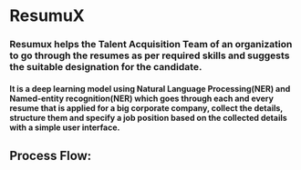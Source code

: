 # ResumuX

### Resumux helps the Talent Acquisition Team of an organization to go through the resumes as per required skills and suggests the suitable designation for the candidate.

#### It is a deep learning model using Natural Language Processing(NER) and Named-entity recognition(NER) which goes through each and every resume that is applied for a big corporate company, collect the details, structure them and specify a job position based on the collected details with a simple user interface.

## Process Flow:




